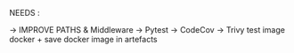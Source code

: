 NEEDS :

-> IMPROVE PATHS & Middleware
-> Pytest -> CodeCov
-> Trivy test image docker + save docker image in artefacts
